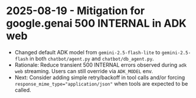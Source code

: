 # 2025-08-19 - Mitigation for google.genai 500 INTERNAL in ADK web

- Changed default ADK model from `gemini-2.5-flash-lite` to `gemini-2.5-flash` in both `chatbot/agent.py` and `chatbot/db_agent.py`.
- Rationale: Reduce transient 500 INTERNAL errors observed during `adk web` streaming. Users can still override via `ADK_MODEL` env.
- Next: Consider adding simple retry/backoff in tool calls and/or forcing `response_mime_type="application/json"` when tools are expected to be called.
